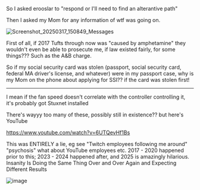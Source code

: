 So I asked erooslar to "respond or I'll need to find an alterantive path"

Then I asked my Mom for any information of wtf was going on.

![Screenshot_20250317_150849_Messages](https://github.com/user-attachments/assets/4355ed63-f841-4f75-8b57-9b3c4edebf4f)

First of all, if 2017 Tufts through now was "caused by amphetamine" they wouldn't even be able to prosecute me, if law existed fairly, for some things??? Such as the A&B charge.

So if my social security card was stolen (passport, social security card, federal MA driver's license, and whatever) were in my passport case, why is my Mom on the phone about applying for SSI?? if the card was stolen first!

------

I mean if the fan speed doesn't correlate with the controller controlling it, it's probably got Stuxnet installed

There's wayyy too many of these, possibly still in existence?? but here's YouTube

https://www.youtube.com/watch?v=6UTQevHf1Bs

This was ENTIRELY a lie, eg see "Twitch employees following me around" "psychosis" what about YouTube employees etc. 2017 - 2020 happened prior to this; 2023 - 2024 happened after, and 2025 is amazingly hilarious. Insanity Is Doing the Same Thing Over and Over Again and Expecting Different Results

![image](https://github.com/user-attachments/assets/d1bd0753-3f86-4f42-8245-d9b6d4fd5909)
